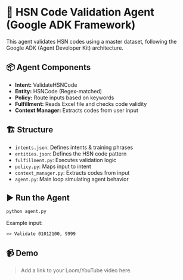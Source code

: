 # 🤖 HSN Code Validation Agent (Google ADK Framework)

This agent validates HSN codes using a master dataset, following the Google ADK (Agent Developer Kit) architecture.

## 📦 Agent Components

- **Intent:** ValidateHSNCode
- **Entity:** HSNCode (Regex-matched)
- **Policy:** Route inputs based on keywords
- **Fulfillment:** Reads Excel file and checks code validity
- **Context Manager:** Extracts codes from user input

## 🏗️ Structure
- `intents.json`: Defines intents & training phrases
- `entities.json`: Defines the HSN code pattern
- `fulfillment.py`: Executes validation logic
- `policy.py`: Maps input to intent
- `context_manager.py`: Extracts codes from input
- `agent.py`: Main loop simulating agent behavior

## ▶️ Run the Agent
```bash
python agent.py
```

Example input:
```
>> Validate 01012100, 9999
```

## 📹 Demo
> Add a link to your Loom/YouTube video here.
